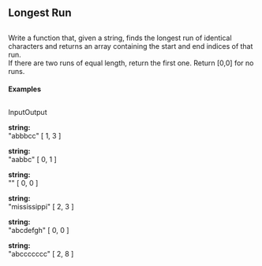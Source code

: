 ## Longest Run

##

Write a function that, given a string, finds the longest run of identical characters and returns an array containing the start and end indices of that run.   
If there are two runs of equal length, return the first one. Return [0,0] for no runs.

#### Examples

##

InputOutput

 **string:**  
"abbbcc" [ 1, 3 ]

 **string:**  
"aabbc" [ 0, 1 ]

 **string:**  
"" [ 0, 0 ]

 **string:**  
"mississippi" [ 2, 3 ]

 **string:**  
"abcdefgh" [ 0, 0 ]

 **string:**  
"abccccccc" [ 2, 8 ]
